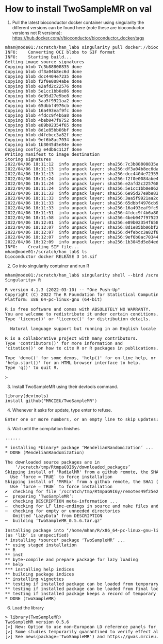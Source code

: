 # How to install TwoSampleMR on val

1. Pull the latest bioconductor docker container using singularity
the different versions can be found here (note these are bioconductor versions not R versions): 
https://hub.docker.com/r/bioconductor/bioconductor_docker/tags

<pre>
mhan@node01:/scratch/han_lab$ singularity pull docker://bioconductor/bioconductor_docker:RELEASE_3_14
INFO:    Converting OCI blobs to SIF format
INFO:    Starting build...
Getting image source signatures
Copying blob 7c3b88808835 done  
Copying blob df3a04b8ec6d done  
Copying blob dcc4404e7235 done  
Copying blob f2f0e0084abe done  
Copying blob e2afd2c22576 done  
Copying blob 5e1cc1bb0e86 done  
Copying blob 6e95d27e9be8 done  
Copying blob 3aa5f9921aa2 done  
Copying blob 65dbbf4976cb done  
Copying blob 16a493eaf9fc done  
Copying blob 4fdcc9f4b6a8 done  
Copying blob 4beb047f9752 done  
Copying blob e89b02354f65 done  
Copying blob 8d1e85bb06bf done  
Copying blob d4febcc3a82f done  
Copying blob 9ef6b8ac7034 done  
Copying blob 1b3045d5e84e done  
Copying config e4db6c112f done  
Writing manifest to image destination
Storing signatures
2022/04/06 18:11:12  info unpack layer: sha256:7c3b88808835aa80f1ef7f03083c5ae781d0f44e644537cd72de4ce6c5e62e00
2022/04/06 18:11:13  info unpack layer: sha256:df3a04b8ec6dab5747870af5fb7e191b04a1ffb4c08112f558aa9ba030f826a2
2022/04/06 18:11:13  info unpack layer: sha256:dcc4404e72355c738ea8d40b023ba6e9779a25f92c06db660535b96fdcae54a0
2022/04/06 18:11:24  info unpack layer: sha256:f2f0e0084abe4faa86b4070163ab4dbc4cfef9fecb3c71472dd53a1f13e061cf
2022/04/06 18:11:24  info unpack layer: sha256:e2afd2c225768fa05c833dac9f92a76f63bef6a61c64009dae4ecc21e3d4509a
2022/04/06 18:11:24  info unpack layer: sha256:5e1cc1bb0e8627b4acb34e0fbdb6cec1a994d83f2c48dfe4874ac59c05e7127b
2022/04/06 18:11:33  info unpack layer: sha256:6e95d27e9be837c94792e662e14b8106ba1eaad443eb56aecca161bfa97372ec
2022/04/06 18:11:33  info unpack layer: sha256:3aa5f9921aa2caf0d185d2b876918d21183e956baf339ba41508acb68e07feb4
2022/04/06 18:11:33  info unpack layer: sha256:65dbbf4976cb9a9641203ed5216f62ee2aa7fcb84a0fc2ed474b65e1005c08fd
2022/04/06 18:11:33  info unpack layer: sha256:16a493eaf9fc9608a6e1e08da353ba8adee87d649c5132153da292ee6db730da
2022/04/06 18:11:51  info unpack layer: sha256:4fdcc9f4b6a80dbb24551731c11fc273a8135cb0d1c0af990b3d4868a84abc9f
2022/04/06 18:11:58  info unpack layer: sha256:4beb047f9752358583dbeb2799f8861c844e18da6380b550a7b74079b29fedc2
2022/04/06 18:12:01  info unpack layer: sha256:e89b02354f65804c600980cf1a39656c8f0d593361e499d20126dd18bd79f097
2022/04/06 18:12:07  info unpack layer: sha256:8d1e85bb06bf251b7fe06c5b3625391fd4d7057ddc4af96ebaffdb56f6fb129c
2022/04/06 18:12:07  info unpack layer: sha256:d4febcc3a82f8a89bf78264520b7c4521c6abc716f7779226113f228ba8e0a91
2022/04/06 18:12:07  info unpack layer: sha256:9ef6b8ac70344fae44c3627997100d4db8a325ce75f532694daddc57262e6cde
2022/04/06 18:12:09  info unpack layer: sha256:1b3045d5e84eddcca036961a13cf72dcffa86a0b7230ded430ef15dd2faed3ee
INFO:    Creating SIF file...
mhan@node01:/scratch/han_lab$ ls
bioconductor_docker_RELEASE_3_14.sif
</pre>


2. Go into singularity container and run R

<pre>
mhan@node01:/scratch/han_lab$ singularity shell --bind /scratch bioconductor_docker_RELEASE_3_14.sif 
Singularity> R

R version 4.1.3 (2022-03-10) -- "One Push-Up"
Copyright (C) 2022 The R Foundation for Statistical Computing
Platform: x86_64-pc-linux-gnu (64-bit)

R is free software and comes with ABSOLUTELY NO WARRANTY.
You are welcome to redistribute it under certain conditions.
Type 'license()' or 'licence()' for distribution details.

  Natural language support but running in an English locale

R is a collaborative project with many contributors.
Type 'contributors()' for more information and
'citation()' on how to cite R or R packages in publications.

Type 'demo()' for some demos, 'help()' for on-line help, or
'help.start()' for an HTML browser interface to help.
Type 'q()' to quit R.

>
</pre>


3. Install TwoSampleMR using their devtools command. 

<pre>
library(devtools)
install_github("MRCIEU/TwoSampleMR")
</pre>


4. Whenever it asks for update, type enter to refuse. 

<pre>
Enter one or more numbers, or an empty line to skip updates: n
</pre>

5. Wait until the compilation finishes

<pre>
......

* installing *binary* package ‘MendelianRandomization’ ...
* DONE (MendelianRandomization)

The downloaded source packages are in
	‘/scratch/tmp/RtmpaG9I6y/downloaded_packages’
Skipping install of 'RadialMR' from a github remote, the SHA1 (d63d3fc8) has not changed since last install.
  Use `force = TRUE` to force installation
Skipping install of 'MRMix' from a github remote, the SHA1 (56afdb2b) has not changed since last install.
  Use `force = TRUE` to force installation
✔  checking for file ‘/scratch/tmp/RtmpaG9I6y/remotes49f25e29caf3/MRCIEU-TwoSampleMR-2bb4947/DESCRIPTION’ ...
─  preparing ‘TwoSampleMR’:
✔  checking DESCRIPTION meta-information ...
─  checking for LF line-endings in source and make files and shell scripts
─  checking for empty or unneeded directories
   Omitted ‘LazyData’ from DESCRIPTION
─  building ‘TwoSampleMR_0.5.6.tar.gz’
   
Installing package into ‘/home/mhan/R/x86_64-pc-linux-gnu-library/4.1’
(as ‘lib’ is unspecified)
* installing *source* package ‘TwoSampleMR’ ...
** using staged installation
** R
** inst
** byte-compile and prepare package for lazy loading
** help
*** installing help indices
** building package indices
** installing vignettes
** testing if installed package can be loaded from temporary location
** testing if installed package can be loaded from final location
** testing if installed package keeps a record of temporary installation path
* DONE (TwoSampleMR)
</pre>

6. Load the library

<pre>
> library(TwoSampleMR)
TwoSampleMR version 0.5.6 
[>] New: Option to use non-European LD reference panels for clumping etc
[>] Some studies temporarily quarantined to verify effect allele
[>] See news(package='TwoSampleMR') and https://gwas.mrcieu.ac.uk for further details
</pre>





